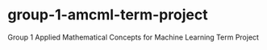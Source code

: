 # group-1-amcml-term-project
Group 1 Applied Mathematical Concepts for Machine Learning Term Project
